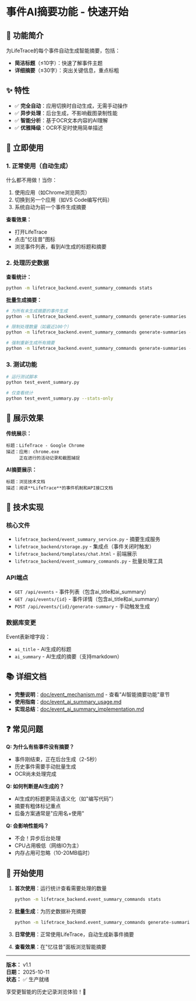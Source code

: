 # 事件AI摘要功能 - 快速开始

## 🎯 功能简介

为LifeTrace的每个事件自动生成智能摘要，包括：
- **简洁标题**（≤10字）：快速了解事件主题
- **详细摘要**（≤30字）：突出关键信息，重点标粗

## ✨ 特性

- ✅ **完全自动**：应用切换时自动生成，无需手动操作
- ✅ **异步处理**：后台生成，不影响截图录制性能
- ✅ **智能分析**：基于OCR文本内容的AI理解
- ✅ **优雅降级**：OCR不足时使用简单描述

## 🚀 立即使用

### 1. 正常使用（自动生成）

什么都不用做！当你：
1. 使用应用（如Chrome浏览网页）
2. 切换到另一个应用（如VS Code编写代码）
3. 系统自动为前一个事件生成摘要

**查看效果：**
- 打开LifeTrace
- 点击"忆往昔"图标
- 浏览事件列表，看到AI生成的标题和摘要

### 2. 处理历史数据

**查看统计：**
```bash
python -m lifetrace_backend.event_summary_commands stats
```

**批量生成摘要：**
```bash
# 为所有未生成摘要的事件生成
python -m lifetrace_backend.event_summary_commands generate-summaries

# 限制处理数量（如最近100个）
python -m lifetrace_backend.event_summary_commands generate-summaries --limit 100

# 强制重新生成所有摘要
python -m lifetrace_backend.event_summary_commands generate-summaries --force
```

### 3. 测试功能

```bash
# 运行测试脚本
python test_event_summary.py

# 仅查看统计
python test_event_summary.py --stats-only
```

## 📖 展示效果

**传统展示：**
```
标题：LifeTrace - Google Chrome
描述：应用: chrome.exe
     正在进行的活动记录和截图捕捉
```

**AI摘要展示：**
```
标题：浏览技术文档
描述：阅读**LifeTrace**的事件机制和API接口文档
```

## 🔧 技术实现

### 核心文件
- `lifetrace_backend/event_summary_service.py` - 摘要生成服务
- `lifetrace_backend/storage.py` - 集成点（事件关闭时触发）
- `lifetrace_backend/templates/chat.html` - 前端展示
- `lifetrace_backend/event_summary_commands.py` - 批量处理工具

### API端点
- `GET /api/events` - 事件列表（包含ai_title和ai_summary）
- `GET /api/events/{id}` - 事件详情（包含ai_title和ai_summary）
- `POST /api/events/{id}/generate-summary` - 手动触发生成

### 数据库变更
Event表新增字段：
- `ai_title` - AI生成的标题
- `ai_summary` - AI生成的摘要（支持markdown）

## 📚 详细文档

- **完整说明**：[doc/event_mechanism.md](doc/event_mechanism.md) - 查看"AI智能摘要功能"章节
- **使用指南**：[doc/event_ai_summary_usage.md](doc/event_ai_summary_usage.md)
- **实现总结**：[doc/event_ai_summary_implementation.md](doc/event_ai_summary_implementation.md)

## ❓ 常见问题

**Q: 为什么有些事件没有摘要？**
- 事件刚结束，正在后台生成（2-5秒）
- 历史事件需要手动批量生成
- OCR尚未处理完成

**Q: 如何判断是AI生成的？**
- AI生成的标题更简洁语义化（如"编写代码"）
- 摘要有粗体标记重点
- 后备方案通常是"应用名+使用"

**Q: 会影响性能吗？**
- 不会！异步后台处理
- CPU占用极低（网络IO为主）
- 内存占用可忽略（10-20MB临时）

## 🎉 开始使用

1. **首次使用**：运行统计查看需要处理的数量
   ```bash
   python -m lifetrace_backend.event_summary_commands stats
   ```

2. **批量生成**：为历史数据补充摘要
   ```bash
   python -m lifetrace_backend.event_summary_commands generate-summaries --limit 100
   ```

3. **日常使用**：正常使用LifeTrace，自动生成新事件摘要

4. **查看效果**：在"忆往昔"面板浏览智能摘要

---

**版本：** v1.1  
**日期：** 2025-10-11  
**状态：** ✅ 生产就绪

享受更智能的历史记录浏览体验！🚀

